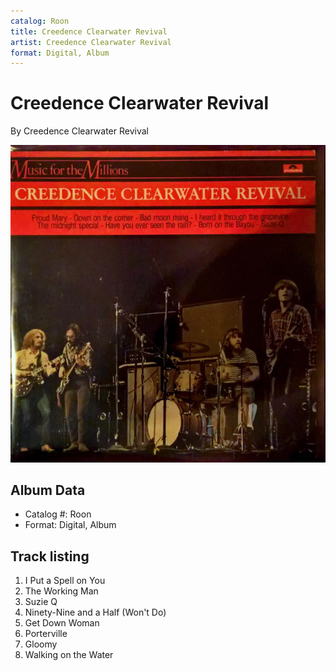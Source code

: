 ```yaml
---
catalog: Roon
title: Creedence Clearwater Revival
artist: Creedence Clearwater Revival
format: Digital, Album
---
```


# Creedence Clearwater Revival

By Creedence Clearwater Revival

![](../../assets/albumcovers/Creedence_Clearwater_Revival-Creedence_Clearwater_Revival.png)

## Album Data

- Catalog #: Roon
- Format: Digital, Album


## Track listing


1. I Put a Spell on You
2. The Working Man
3. Suzie Q
4. Ninety-Nine and a Half (Won't Do)
5. Get Down Woman
6. Porterville
7. Gloomy
8. Walking on the Water

